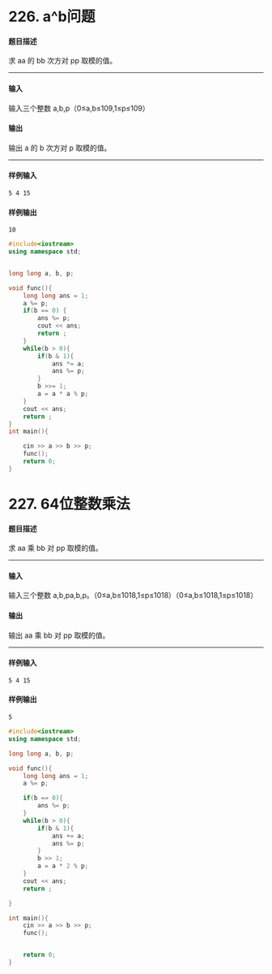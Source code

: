 # 226. a^b问题

#### 题目描述

 求 aa 的 bb 次方对 pp 取模的值。

------

#### 输入

 输入三个整数 a,b,p（0≤a,b≤109,1≤p≤109）

#### 输出

 输出 a 的 b 次方对 p 取模的值。

------

#### 样例输入

```
5 4 15
```

#### 样例输出

```
10
```

```c++
#include<iostream>
using namespace std;


long long a, b, p;

void func(){
    long long ans = 1;
    a %= p;
    if(b == 0) {
		ans %= p;
        cout << ans; 
        return ;
    }
    while(b > 0){
        if(b & 1){
            ans *= a;
            ans %= p;
        }
        b >>= 1;
        a = a * a % p;
    }
    cout << ans;
    return ;
}
int main(){

    cin >> a >> b >> p;
    func();
    return 0;
}
```

# 227. 64位整数乘法

#### 题目描述

 求 aa 乘 bb 对 pp 取模的值。

------

#### 输入

 输入三个整数 a,b,pa,b,p。（0≤a,b≤1018,1≤p≤1018）（0≤a,b≤1018,1≤p≤1018）

#### 输出

 输出 aa 乘 bb 对 pp 取模的值。

------

#### 样例输入

```
5 4 15
```

#### 样例输出

```
5
```

```c++
#include<iostream>
using namespace std;

long long a, b, p;

void func(){
    long long ans = 1;
    a %= p;

    if(b == 0){
        ans %= p;
    }
    while(b > 0){
        if(b & 1){
            ans += a;
            ans %= p;
        }
        b >> 1;
        a = a * 2 % p;
    }
	cout << ans;
	return ;

}

int main(){
    cin >> a >> b >> p;
    func();


    return 0;
}
```


